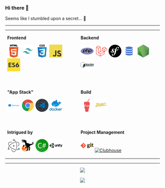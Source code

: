 ### Hi there 👋

Seems like I stumbled upon a secret... 🤔

---

<table align="center">
<tbody>
<tr><td>

**Frontend**  
  
[<img height="42" src="https://raw.githubusercontent.com/github/explore/80688e429a7d4ef2fca1e82350fe8e3517d3494d/topics/html/html.png" alt="HTML5">](https://github.com/topics/html) [<img height="42" src="https://raw.githubusercontent.com/github/explore/80688e429a7d4ef2fca1e82350fe8e3517d3494d/topics/tailwind/tailwind.png" alt="TailwindCSS">](https://github.com/topics/tailwindcss) [<img height="42" src="https://raw.githubusercontent.com/github/explore/80688e429a7d4ef2fca1e82350fe8e3517d3494d/topics/css/css.png" alt="CSS3">](https://github.com/topics/css3) [<img height="42" src="https://raw.githubusercontent.com/github/explore/80688e429a7d4ef2fca1e82350fe8e3517d3494d/topics/javascript/javascript.png" alt="JavaScript">](https://github.com/topics/javascript) [<img height="42" src="https://raw.githubusercontent.com/github/explore/80688e429a7d4ef2fca1e82350fe8e3517d3494d/topics/es6/es6.png" alt="ECMAScript6">](https://github.com/topics/ecmascript6)
</td>
<td>&nbsp;</td>
<td>

**Backend**  
  
[<img height="42" src="https://raw.githubusercontent.com/github/explore/80688e429a7d4ef2fca1e82350fe8e3517d3494d/topics/php/php.png" alt="PHP">](https://github.com/topics/php) [<img height="42" src="https://raw.githubusercontent.com/github/explore/80688e429a7d4ef2fca1e82350fe8e3517d3494d/topics/laravel/laravel.png" alt="Laravel">](https://github.com/topics/laravel) [<img height="42" src="https://raw.githubusercontent.com/github/explore/d0c5a5e31e1776ad62379ef5f6b703bcf107d3a3/topics/symfony/symfony.png" alt="Symfony">](https://github.com/topics/symfony) [<img height="42" src="https://raw.githubusercontent.com/github/explore/80688e429a7d4ef2fca1e82350fe8e3517d3494d/topics/sql/sql.png" alt="SQL">](https://github.com/topics/sql) [<img height="42" src="https://raw.githubusercontent.com/github/explore/80688e429a7d4ef2fca1e82350fe8e3517d3494d/topics/nodejs/nodejs.png" alt="NodeJS">](https://github.com/topics/nodejs) [<img height="42" src="https://raw.githubusercontent.com/github/explore/80688e429a7d4ef2fca1e82350fe8e3517d3494d/topics/bash/bash.png" alt="Bash">](https://github.com/topics/bash) 
</td>
</tr>
<tr><td colspan="3">&nbsp;</td></tr>
<tr><td>

**"App Stack"**  
  
[<img height="42" src="https://raw.githubusercontent.com/github/explore/80688e429a7d4ef2fca1e82350fe8e3517d3494d/topics/windows/windows.png" alt="Windows 10">](https://www.microsoft.com/windows) [<img height="42" src="https://raw.githubusercontent.com/github/explore/80688e429a7d4ef2fca1e82350fe8e3517d3494d/topics/chrome/chrome.png" alt="Chrome">](https://www.google.com/chrome) [<img height="42" src="https://github.com/vscode-icons/vscode-icons/blob/master/images/logo.png" alt="VSCode">](https://code.visualstudio.com/) [<img height="42" src="https://raw.githubusercontent.com/github/explore/80688e429a7d4ef2fca1e82350fe8e3517d3494d/topics/docker/docker.png" alt="Docker/ddev">](https://github.com/drud/ddev)</td><td>&nbsp;</td><td>

**Build**  
  
[<img height="42" src="https://raw.githubusercontent.com/github/explore/80688e429a7d4ef2fca1e82350fe8e3517d3494d/topics/gulp/gulp.png" alt="GulpJS">](https://gulpjs.com/) [<img height="42" src="https://raw.githubusercontent.com/github/explore/cb39e2385dfcec8a661d01bfacff6b1e33bbaa9d/topics/babel/babel.png" alt="Babel">](https://babeljs.io/)
</td></tr>
<tr><td colspan="3">&nbsp;</td></tr>
<tr><td>

**Intrigued by**  
  
[<img height="42" src="https://raw.githubusercontent.com/github/explore/80688e429a7d4ef2fca1e82350fe8e3517d3494d/topics/electron/electron.png" alt="Electron">](https://www.electronjs.org/) [<img height="42" src="https://raw.githubusercontent.com/github/explore/80688e429a7d4ef2fca1e82350fe8e3517d3494d/topics/perl/perl.png" alt="Perl">](https://github.com/topics/perl) [<img height="42" src="https://raw.githubusercontent.com/github/explore/80688e429a7d4ef2fca1e82350fe8e3517d3494d/topics/csharp/csharp.png" alt="C#">](https://github.com/topics/csharp) [<img height="42" src="https://raw.githubusercontent.com/github/explore/80688e429a7d4ef2fca1e82350fe8e3517d3494d/topics/unity/unity.png" alt="Unity">](https://unity.com/)
</td><td>&nbsp;</td><td>

**Project Management**  
  
[<img height="42" src="https://raw.githubusercontent.com/github/explore/80688e429a7d4ef2fca1e82350fe8e3517d3494d/topics/git/git.png" alt="Git">](https://git-scm.com/) [<img height="42" src="https://avatars1.githubusercontent.com/u/1672820?s=200&v=4" alt="Clubhouse">](http://r.clbh.se/mvgepog)
</td></tr>
</tbody>
</table>

---

<p align="center">
	<a href="https://github.com/anuraghazra/github-readme-stats"><img src="https://github-readme-stats.vercel.app/api?username=dsone&hide=stars&count_private=true&show_icons=true&title_color=a5c05b&text_color=000000&bg_color=6eb5c026&border_color=006c84"></a>
</p><p align="center">
	<a href="https://github.com/anuraghazra/github-readme-stats"><img src="https://github-readme-stats.vercel.app/api/top-langs/?username=dsone&layout=compact&title_color=a5c05b&text_color=000000&bg_color=6eb5c026&border_color=006c84&langs_count=6&custom_title=dsone%27s%20Language%20Stats"></a>
</p>
